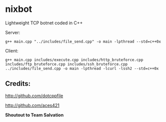 # nixbot
Lightweight TCP botnet coded in C++

Server:

`g++ main.cpp "../includes/file_send.cpp" -o main -lpthread --std=c++0x`

Client:

`g++ main.cpp includes/execute.cpp includes/http_bruteforce.cpp includes/ftp_bruteforce.cpp includes/ssh_bruteforce.cpp ../includes/file_send.cpp -o main -lpthread -lcurl -lssh2 --std=c++0x`

## Credits:

http://github.com/dotcppfile

http://github.com/aces421

**Shoutout to Team Salvation**
